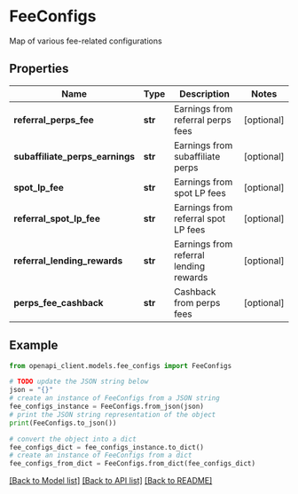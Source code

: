 # FeeConfigs

Map of various fee-related configurations

## Properties

Name | Type | Description | Notes
------------ | ------------- | ------------- | -------------
**referral_perps_fee** | **str** | Earnings from referral perps fees | [optional] 
**subaffiliate_perps_earnings** | **str** | Earnings from subaffiliate perps | [optional] 
**spot_lp_fee** | **str** | Earnings from spot LP fees | [optional] 
**referral_spot_lp_fee** | **str** | Earnings from referral spot LP fees | [optional] 
**referral_lending_rewards** | **str** | Earnings from referral lending rewards | [optional] 
**perps_fee_cashback** | **str** | Cashback from perps fees | [optional] 

## Example

```python
from openapi_client.models.fee_configs import FeeConfigs

# TODO update the JSON string below
json = "{}"
# create an instance of FeeConfigs from a JSON string
fee_configs_instance = FeeConfigs.from_json(json)
# print the JSON string representation of the object
print(FeeConfigs.to_json())

# convert the object into a dict
fee_configs_dict = fee_configs_instance.to_dict()
# create an instance of FeeConfigs from a dict
fee_configs_from_dict = FeeConfigs.from_dict(fee_configs_dict)
```
[[Back to Model list]](../README.md#documentation-for-models) [[Back to API list]](../README.md#documentation-for-api-endpoints) [[Back to README]](../README.md)


